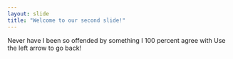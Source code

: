 ```yaml
---
layout: slide
title: "Welcome to our second slide!"
---
```

Never have I been so offended by something I 100 percent agree with
Use the left arrow to go back!
